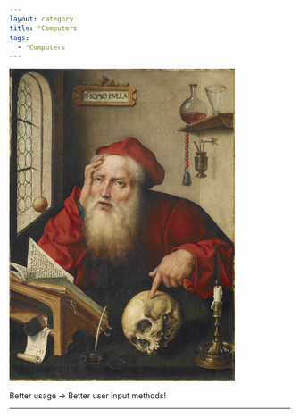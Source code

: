 ```yaml
---
layout: category
title: °Computers
tags:
  - °Computers
---
```


<img alt="Joos van Cleve - Saint Jerome in His Study (Princeton Art Museum, c. 1528)" title="Science bottles in the background, God on my mind." src="https://raw.githubusercontent.com/VanitasVanitatum/VanitasVanitatum.github.io/master/images/Computers.png"/>

Better usage → Better user input methods!

___
